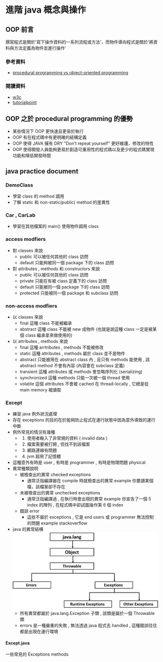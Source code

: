 # 進階 java 概念與操作

## OOP 前言
撰寫程式是關於'寫下操作資料的一系列流程或方法'，而物件導向程式是關於'將資料與方法定義為物件並進行操作'
### 參考資料
- [procedural programming vs object-oriented programming](https://www.geeksforgeeks.org/differences-between-procedural-and-object-oriented-programming/)

### 閱讀資料
- [w3c](https://www.w3schools.com/java/default.asp)
- [tutorialpoint](https://www.tutorialspoint.com/java/index.htm)

## OOP 之於 procedural programming 的優勢
- 某些情況下 OOP 更快速且更易於執行
- OOP 有在程式碼中有更明確的結構定義
- OOP 使得 JAVA 擁有 DRY "Don't repeat yourself" 更好維護，修改的特性
- OOP 使得開發人員能夠更易於創造可重用性的程式碼以及更少的程式碼實現功能和降低開發時間

## java practice document

### DemoClass
- 學習 class 的 method 調用
- 了解 static 和 non-static(public) method 的差異性

### Car , CarLab
- 學習在其他檔案的 main() 使用物件調用 class

### access modfiers
- 對 classes 來說
  - public 可以被任何其他的 class 訪問
  - default 只能夠被同一個 package 下的 class 訪問
- 對 attributes , methods 和 constructors 來說
  - public 可以被任何其他的 class 訪問
  - private 只能在有被 class 定義下的 class 訪問
  - default 只能被同一個 package 下的 class 訪問
  - protected 只能被同一個 package 和 subclass 訪問

### non-access modfiers
- 以 classes 來說
  - final 這種 class 不能被繼承
  - abstract 這種 class 不能被 new 成物件 (也就是說這種 class 一定是被某個 class 繼承拿來做使用的)
- 以 attributes , methods 來說
  - final 這種 arrtributes , methods 不能被修改
  - static 這種 attributes , methods 屬於 class 並不是物件
  - abstract 只能被用在 abstract class 內 , 且只有 methods 能使用 , 該 abstract method 不會有內容 (內容會在 subclass 定義)
  - transient 這種 attributes 或 methods 會忽略序列化 (serializing)
  - synchronized 這種 methods 只能一次被一個 thread 使用
  - volatile 這個 attributes 不會被 cached 在 thread-locally , 它總是從 main memory 被讀取

### Except
- 練習 java 例外狀況處理
- 存在 exceptions 的目的在於能夠防止程式在運行狀態中因為意外導致的運行中斷
- 例外常見的情況有幾種
  - 1. 使用者輸入了非常規的資料 ( invalid data )
  - 2. 檔案需要被打開 , 但找不到該檔案
  - 3. 網路連線有問題
  - 4. jvm 超用了記憶體
- 這種意外有時是 user , 有時是 programmer , 有時是物理問題 physical
- 異常種類說明
  - 被檢查出的異常 checked exceptions
    - 通常泛指編譯器在 compile 時就檢查出的異常 example 你要讀某個檔，該檔案卻不存在
  - 未被檢查出的異常 unchecked exceptions
    - 通常泛指編譯過 , 在執行時會出現的異常 example 你宣告了一個 5 index 的陣列 , 在程式碼中卻試圖操作第 6 個 index
  - 錯誤 error
    - 這些不屬於 exceptions , 它是 end users 或 programmer 無法控制的問題 example stackoverflow
- java 的異常結構
![exception hierarchy](../../image/exceptions1.jpg)
  - 所有異常都屬於 java.lang.Exception 子類 , 該類是屬於一個 Throwable 類
  - errors 是一種嚴重的失敗 , 無法透過 java 程式去 handled , 這種錯誤往往都是出現在運行環境

#### Except.java
一些常見的 Exceptions methods
